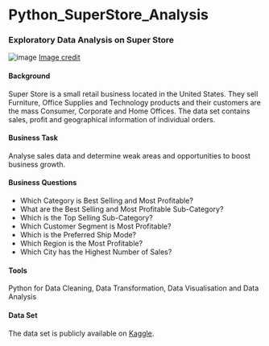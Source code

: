# Python_SuperStore_Analysis
### Exploratory Data Analysis on Super Store

![image](https://www.istockphoto.com/photo/empty-aisles-at-a-supermarket-gm1556119299-526820226?utm_campaign=srp_photos_bottom&utm_content=https%3A%2F%2Funsplash.com%2Fs%2Fphotos%2Fsupermarket&utm_medium=affiliate&utm_source=unsplash&utm_term=supermarket%3A%3Aaffiliate-collections%3Aa)
[Image credit](https://www.blogto.com/real-estate-toronto/2021/04/iconic-kims-convenience-store-for-sale-toronto/)

#### Background
Super Store is a small retail business located in the United States. They sell Furniture, Office Supplies and Technology products and their customers are the mass Consumer, Corporate and Home Offices. The data set contains sales, profit and geographical information of individual orders.

#### Business Task
Analyse sales data and determine weak areas and opportunities to boost business growth.

#### Business Questions
- Which Category is Best Selling and Most Profitable?
- What are the Best Selling and Most Profitable Sub-Category?
- Which is the Top Selling Sub-Category?
- Which Customer Segment is Most Profitable?
- Which is the Preferred Ship Mode?
- Which Region is the Most Profitable?
- Which City has the Highest Number of Sales?

#### Tools
Python for Data Cleaning, Data Transformation, Data Visualisation and Data Analysis

#### Data Set
The data set is publicly available on [Kaggle](https://www.kaggle.com/akashkothare/tsf-datasets).

